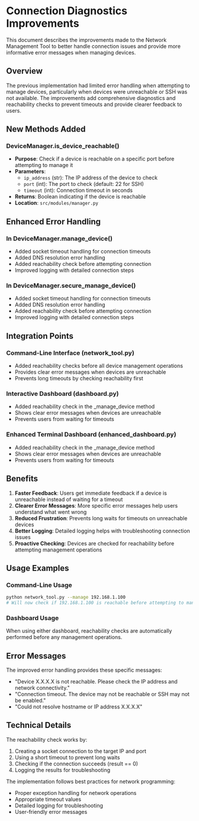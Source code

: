 # Connection Diagnostics Improvements

This document describes the improvements made to the Network Management Tool to better handle connection issues and provide more informative error messages when managing devices.

## Overview

The previous implementation had limited error handling when attempting to manage devices, particularly when devices were unreachable or SSH was not available. The improvements add comprehensive diagnostics and reachability checks to prevent timeouts and provide clearer feedback to users.

## New Methods Added

### DeviceManager.is_device_reachable()
- **Purpose**: Check if a device is reachable on a specific port before attempting to manage it
- **Parameters**: 
  - `ip_address` (str): The IP address of the device to check
  - `port` (int): The port to check (default: 22 for SSH)
  - `timeout` (int): Connection timeout in seconds
- **Returns**: Boolean indicating if the device is reachable
- **Location**: `src/modules/manager.py`

## Enhanced Error Handling

### In DeviceManager.manage_device()
- Added socket timeout handling for connection timeouts
- Added DNS resolution error handling
- Added reachability check before attempting connection
- Improved logging with detailed connection steps

### In DeviceManager.secure_manage_device()
- Added socket timeout handling for connection timeouts
- Added DNS resolution error handling
- Added reachability check before attempting connection
- Improved logging with detailed connection steps

## Integration Points

### Command-Line Interface (network_tool.py)
- Added reachability checks before all device management operations
- Provides clear error messages when devices are unreachable
- Prevents long timeouts by checking reachability first

### Interactive Dashboard (dashboard.py)
- Added reachability check in the _manage_device method
- Shows clear error messages when devices are unreachable
- Prevents users from waiting for timeouts

### Enhanced Terminal Dashboard (enhanced_dashboard.py)
- Added reachability check in the _manage_device method
- Shows clear error messages when devices are unreachable
- Prevents users from waiting for timeouts

## Benefits

1. **Faster Feedback**: Users get immediate feedback if a device is unreachable instead of waiting for a timeout
2. **Clearer Error Messages**: More specific error messages help users understand what went wrong
3. **Reduced Frustration**: Prevents long waits for timeouts on unreachable devices
4. **Better Logging**: Detailed logging helps with troubleshooting connection issues
5. **Proactive Checking**: Devices are checked for reachability before attempting management operations

## Usage Examples

### Command-Line Usage
```bash
python network_tool.py --manage 192.168.1.100
# Will now check if 192.168.1.100 is reachable before attempting to manage it
```

### Dashboard Usage
When using either dashboard, reachability checks are automatically performed before any management operations.

## Error Messages

The improved error handling provides these specific messages:
- "Device X.X.X.X is not reachable. Please check the IP address and network connectivity."
- "Connection timeout. The device may not be reachable or SSH may not be enabled."
- "Could not resolve hostname or IP address X.X.X.X"

## Technical Details

The reachability check works by:
1. Creating a socket connection to the target IP and port
2. Using a short timeout to prevent long waits
3. Checking if the connection succeeds (result == 0)
4. Logging the results for troubleshooting

The implementation follows best practices for network programming:
- Proper exception handling for network operations
- Appropriate timeout values
- Detailed logging for troubleshooting
- User-friendly error messages